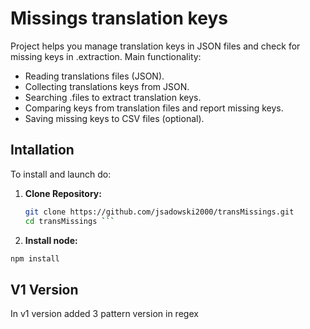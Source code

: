 # Missings translation keys

Project helps you manage translation keys in JSON files and check for missing keys in .extraction. Main functionality:

- Reading translations files  (JSON).
- Collecting translations keys from JSON.
- Searching .files to extract translation keys.
- Comparing  keys from translation files and report missing keys.
- Saving missing keys to CSV files (optional).

## Intallation

To install and launch do:

1. **Clone Repository:**

   ```bash
   git clone https://github.com/jsadowski2000/transMissings.git
   cd transMissings ```

2. **Install node:**

```bash
npm install
```

## V1 Version

In v1 version added 3 pattern version in regex
